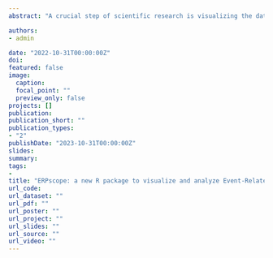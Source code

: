 ```yaml
---
abstract: "A crucial step of scientific research is visualizing the data, which can be especially challenging with multidimensional EEG data. Several toolboxes exist to preprocess EEG data involving different platforms, but their plotting capacities are often limited, difficult to use, or difficult to customize. As many researchers already export their data to the R environment (R Core Team, 2017) in order to run statistical analyses, it would be best to also take full advantage of R’s plotting capabilities. Here we present ERPscope, a freely available R package that makes it easy to visualize, quantify, and statistically analyze ERP data. This user-friendly package allows the creation of ERP graphs and voltage maps with flexible and intuitive customization options. It offers a set of functions to plot ERP waves (plot_erp) and difference waves (plot_difference) for multiple individual electrodes or regions of interest. Both functions can add labels at specific time points (e.g. “target”), plot confidence intervals around the average waveform, indicate the baseline interval used in preprocessing, and apply alternative (simulated) baseline corrections to the data. Graph background, line colors, line types and thickness are easily adjustable for each ERP wave. It is also possible to display the results of a running t-test between two conditions at each electrode along with the ERP difference wave and to plot voltage maps for customized time windows. The function plot_cor_with_erp computes and plots the correlation between an ERP effect in a given time window and an external variable (e.g., performance data) for various scalp regions. Finally, using generate_ERP_stats_table, one can run the same statistical model across different time windows and create an easy-to-read table that highlights significant factors (optionally color-coded according to polarity). ERPscope is compatible with most existing data analysis pipelines. For further details and illustrations, please visit www.erpscope.org."

authors:
- admin

date: "2022-10-31T00:00:00Z"
doi: 
featured: false
image:
  caption: 
  focal_point: ""
  preview_only: false
projects: []
publication: 
publication_short: ""
publication_types:
- "2"
publishDate: "2023-10-31T00:00:00Z"
slides: 
summary: 
tags:
- 
title: "ERPscope: a new R package to visualize and analyze Event-Related Potential data (to be submitted)"
url_code: 
url_dataset: ""
url_pdf: ""
url_poster: ""
url_project: ""
url_slides: ""
url_source: ""
url_video: ""
---
```



